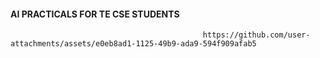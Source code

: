 #### AI PRACTICALS FOR TE CSE STUDENTS 
                
                                               https://github.com/user-attachments/assets/e0eb8ad1-1125-49b9-ada9-594f909afab5

